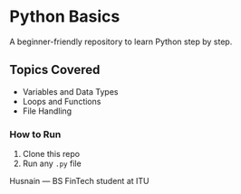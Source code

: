 <h1> Python Basics</h1>
<p>A beginner-friendly repository to learn Python step by step.</p>

<h2> Topics Covered</h2>
<ul>
  <li>Variables and Data Types</li>
  <li>Loops and Functions</li>
  <li>File Handling</li>
</ul>

<h3> How to Run</h3>
<ol>
  <li>Clone this repo</li>
  <li>Run any <code>.py</code> file</li>
</ol>


<p>Husnain — BS FinTech student at ITU</p>
